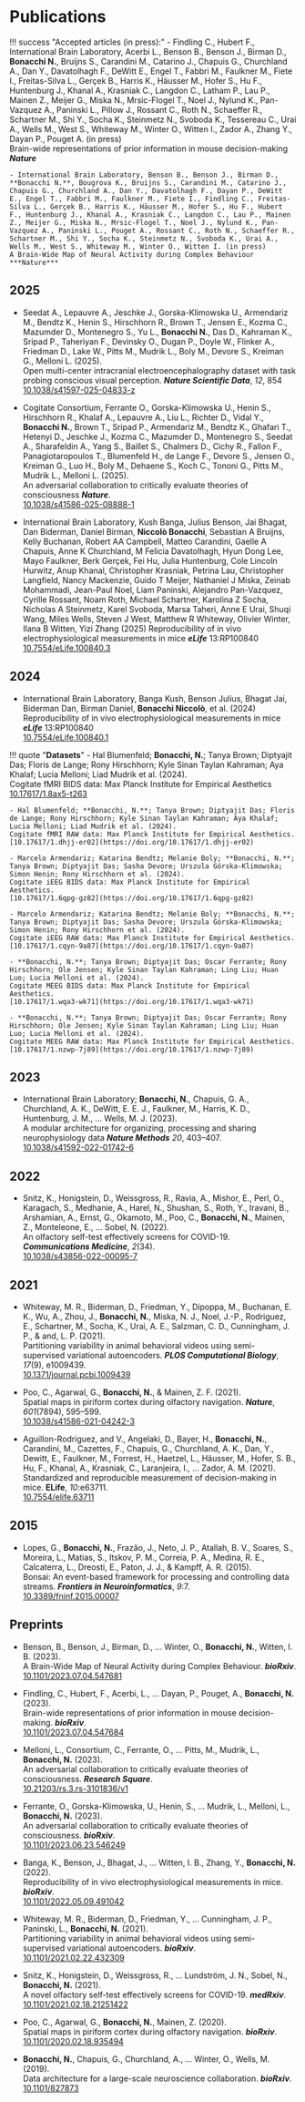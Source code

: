 # Publications

!!! success "Accepted articles (in press):"
    - Findling C., Hubert F., International Brain Laboratory, Acerbi L., Benson B., Benson J., Birman D., **Bonacchi N.**, Bruijns S., Carandini M., Catarino J., Chapuis G., Churchland A., Dan Y., Davatolhagh F., DeWitt E., Engel T., Fabbri M., Faulkner M., Fiete I., Freitas-Silva L., Gerçek B., Harris K., Häusser M., Hofer S., Hu F., Huntenburg J., Khanal A., Krasniak C., Langdon C., Latham P., Lau P., Mainen Z., Meijer G., Miska N., Mrsic-Flogel T., Noel J., Nylund K., Pan-Vazquez A., Paninski L., Pillow J., Rossant C., Roth N., Schaeffer R., Schartner M., Shi Y., Socha K., Steinmetz N., Svoboda K., Tessereau C., Urai A., Wells M., West S., Whiteway M., Winter O., Witten I., Zador A., Zhang Y., Dayan P., Pouget A. (in press)  
    Brain-wide representations of prior information in mouse decision-making ***Nature***

    - International Brain Laboratory, Benson B., Benson J., Birman D., **Bonacchi N.**, Bougrova K., Bruijns S., Carandini M., Catarino J., Chapuis G., Churchland A., Dan Y., Davatolhagh F., Dayan P., DeWitt E., Engel T., Fabbri M., Faulkner M., Fiete I., Findling C., Freitas-Silva L., Gerçek B., Harris K., Häusser M., Hofer S., Hu F., Hubert F., Huntenburg J., Khanal A., Krasniak C., Langdon C., Lau P., Mainen Z., Meijer G., Miska N., Mrsic-Flogel T., Noel J., Nylund K., Pan-Vazquez A., Paninski L., Pouget A., Rossant C., Roth N., Schaeffer R., Schartner M., Shi Y., Socha K., Steinmetz N., Svoboda K., Urai A., Wells M., West S., Whiteway M., Winter O., Witten I. (in press)  
    A Brain-Wide Map of Neural Activity during Complex Behaviour ***Nature***

## 2025

- Seedat A., Lepauvre A., Jeschke J., Gorska-Klimowska U., Armendariz M., Bendtz K., Henin S., Hirschhorn R., Brown T., Jensen E., Kozma C., Mazumder D., Montenegro S., Yu L., **Bonacchi N.**, Das D., Kahraman K., Sripad P., Taheriyan F., Devinsky O., Dugan P., Doyle W., Flinker A., Friedman D., Lake W., Pitts M., Mudrik L., Boly M., Devore S., Kreiman G., Melloni L. (2025).  
Open multi-center intracranial electroencephalography dataset with task probing conscious visual perception. ***Nature Scientific Data***, *12*, 854
[10.1038/s41597-025-04833-z](https://doi.org/10.1038/s41597-025-04833-z)

- Cogitate Consortium, Ferrante O., Gorska-Klimowska U., Henin S., Hirschhorn R., Khalaf A., Lepauvre A., Liu L., Richter D., Vidal Y., **Bonacchi N.**, Brown T., Sripad P., Armendariz M., Bendtz K., Ghafari T., Hetenyi D., Jeschke J., Kozma C., Mazumder D., Montenegro S., Seedat A., Sharafeldin A., Yang S., Baillet S., Chalmers D., Cichy R., Fallon F., Panagiotaropoulos T., Blumenfeld H., de Lange F., Devore S., Jensen O., Kreiman G., Luo H., Boly M., Dehaene S., Koch C., Tononi G., Pitts M., Mudrik L., Melloni L. (2025).  
An adversarial collaboration to critically evaluate theories of consciousness ***Nature***.  
[10.1038/s41586-025-08888-1](https://doi.org/10.1038/s41586-025-08888-1)

- International Brain Laboratory, Kush Banga, Julius Benson, Jai Bhagat, Dan Biderman, Daniel Birman, **Niccolò Bonacchi**, Sebastian A Bruijns, Kelly Buchanan, Robert AA Campbell, Matteo Carandini, Gaelle A Chapuis, Anne K Churchland, M Felicia Davatolhagh, Hyun Dong Lee, Mayo Faulkner, Berk Gerçek, Fei Hu, Julia Huntenburg, Cole Lincoln Hurwitz, Anup Khanal, Christopher Krasniak, Petrina Lau, Christopher Langfield, Nancy Mackenzie, Guido T Meijer, Nathaniel J Miska, Zeinab Mohammadi, Jean-Paul Noel, Liam Paninski, Alejandro Pan-Vazquez, Cyrille Rossant, Noam Roth, Michael Schartner, Karolina Z Socha, Nicholas A Steinmetz, Karel Svoboda, Marsa Taheri, Anne E Urai, Shuqi Wang, Miles Wells, Steven J West, Matthew R Whiteway, Olivier Winter, Ilana B Witten, Yizi Zhang (2025) Reproducibility of in vivo electrophysiological measurements in mice ***eLife*** 13:RP100840  
[10.7554/eLife.100840.3](https://doi.org/10.7554/eLife.100840.3)

## 2024

- International Brain Laboratory, Banga Kush, Benson Julius, Bhagat Jai, Biderman Dan, Birman Daniel, **Bonacchi Niccolò**, et al. (2024)  
Reproducibility of in vivo electrophysiological measurements in mice ***eLife*** 13:RP100840  
[10.7554/eLife.100840.1](https://doi.org/10.7554/eLife.100840.1)

!!! quote "**Datasets**"
    - Hal Blumenfeld; **Bonacchi, N.**; Tanya Brown; Diptyajit Das; Floris de Lange; Rony Hirschhorn; Kyle Sinan Taylan Kahraman; Aya Khalaf; Lucia Melloni; Liad Mudrik et al. (2024).  
    Cogitate fMRI BIDS data: Max Planck Institute for Empirical Aesthetics  
    [10.17617/1.8ax5-t263](https://doi.org/10.17617/1.8ax5-t263)

    - Hal Blumenfeld; **Bonacchi, N.**; Tanya Brown; Diptyajit Das; Floris de Lange; Rony Hirschhorn; Kyle Sinan Taylan Kahraman; Aya Khalaf; Lucia Melloni; Liad Mudrik et al. (2024).  
    Cogitate fMRI RAW data: Max Planck Institute for Empirical Aesthetics.  
    [10.17617/1.dhjj-er02](https://doi.org/10.17617/1.dhjj-er02)

    - Marcelo Armendariz; Katarina Bendtz; Melanie Boly; **Bonacchi, N.**; Tanya Brown; Diptyajit Das; Sasha Devore; Urszula Górska-Klimowska; Simon Henin; Rony Hirschhorn et al. (2024).  
    Cogitate iEEG BIDS data: Max Planck Institute for Empirical Aesthetics.  
    [10.17617/1.6qpg-gz82](https://doi.org/10.17617/1.6qpg-gz82)

    - Marcelo Armendariz; Katarina Bendtz; Melanie Boly; **Bonacchi, N.**; Tanya Brown; Diptyajit Das; Sasha Devore; Urszula Górska-Klimowska; Simon Henin; Rony Hirschhorn et al. (2024).  
    Cogitate iEEG RAW data: Max Planck Institute for Empirical Aesthetics.  
    [10.17617/1.cqyn-9a87](https://doi.org/10.17617/1.cqyn-9a87)

    - **Bonacchi, N.**; Tanya Brown; Diptyajit Das; Oscar Ferrante; Rony Hirschhorn; Ole Jensen; Kyle Sinan Taylan Kahraman; Ling Liu; Huan Luo; Lucia Melloni et al. (2024).  
    Cogitate MEEG BIDS data: Max Planck Institute for Empirical Aesthetics.  
    [10.17617/1.wqa3-wk71](https://doi.org/10.17617/1.wqa3-wk71)

    - **Bonacchi, N.**; Tanya Brown; Diptyajit Das; Oscar Ferrante; Rony Hirschhorn; Ole Jensen; Kyle Sinan Taylan Kahraman; Ling Liu; Huan Luo; Lucia Melloni et al. (2024).  
    Cogitate MEEG RAW data: Max Planck Institute for Empirical Aesthetics.  
    [10.17617/1.nzwp-7j89](https://doi.org/10.17617/1.nzwp-7j89)

## 2023

- International Brain Laboratory; **Bonacchi, N.**, Chapuis, G. A., Churchland, A. K., DeWitt, E. E. J., Faulkner, M., Harris, K. D., Huntenburg, J. M., ... Wells, M. J. (2023).  
A modular architecture for organizing, processing and sharing neurophysiology data ***Nature Methods*** *20*, 403–407.  
[10.1038/s41592-022-01742-6](https://doi.org/10.1038/s41592-022-01742-6)

## 2022

- Snitz, K., Honigstein, D., Weissgross, R., Ravia, A., Mishor, E., Perl, O., Karagach, S., Medhanie, A., Harel, N., Shushan, S., Roth, Y., Iravani, B., Arshamian, A., Ernst, G., Okamoto, M., Poo, C., **Bonacchi, N.**, Mainen, Z., Monteleone, E., … Sobel, N. (2022).  
An olfactory self-test effectively screens for COVID-19. ***Communications Medicine***, *2*(34).  
[10.1038/s43856-022-00095-7](https://doi.org/10.1038/s43856-022-00095-7)

## 2021

- Whiteway, M. R., Biderman, D., Friedman, Y., Dipoppa, M., Buchanan, E. K., Wu, A., Zhou, J., **Bonacchi, N.**, Miska, N. J., Noel, J.-P., Rodriguez, E., Schartner, M., Socha, K., Urai, A. E., Salzman, C. D., Cunningham, J. P., & and, L. P. (2021).  
Partitioning variability in animal behavioral videos using semi-supervised variational autoencoders. ***PLOS Computational Biology***, *17*(9), e1009439.  
[10.1371/journal.pcbi.1009439](https://doi.org/10.1371/journal.pcbi.1009439)

- Poo, C., Agarwal, G., **Bonacchi, N.**, & Mainen, Z. F. (2021).  
Spatial maps in piriform cortex during olfactory navigation. ***Nature***, *601*(7894), 595–599.  
[10.1038/s41586-021-04242-3](https://doi.org/10.1038/s41586-021-04242-3)

- Aguillon-Rodriguez, and V., Angelaki, D., Bayer, H., **Bonacchi, N.**, Carandini, M., Cazettes, F., Chapuis, G., Churchland, A. K., Dan, Y., Dewitt, E., Faulkner, M., Forrest, H., Haetzel, L., Häusser, M., Hofer, S. B., Hu, F., Khanal, A., Krasniak, C., Laranjeira, I., … Zador, A. M. (2021).  
Standardized and reproducible measurement of decision-making in mice. **ELife**, *10*:e63711.  
[10.7554/elife.63711](https://doi.org/10.7554/elife.63711)

## 2015

- Lopes, G., **Bonacchi, N.**, Frazão, J., Neto, J. P., Atallah, B. V., Soares, S., Moreira, L., Matias, S., Itskov, P. M., Correia, P. A., Medina, R. E., Calcaterra, L., Dreosti, E., Paton, J. J., & Kampff, A. R. (2015).  
Bonsai: An event-based framework for processing and controlling data streams. ***Frontiers in Neuroinformatics***, *9*:7.  
[10.3389/fninf.2015.00007](https://doi.org/10.3389/fninf.2015.00007)

## Preprints

- Benson, B., Benson, J., Birman, D., … Winter, O., **Bonacchi, N.**, Witten, I. B. (2023).  
A Brain-Wide Map of Neural Activity during Complex Behaviour. ***bioRxiv***.  
[10.1101/2023.07.04.547681](https://doi.org/10.1101/2023.07.04.547681)  

- Findling, C., Hubert, F., Acerbi, L., … Dayan, P., Pouget, A., **Bonacchi, N.** (2023).  
Brain-wide representations of prior information in mouse decision-making. ***bioRxiv***.  
[10.1101/2023.07.04.547684](https://doi.org/10.1101/2023.07.04.547684)  

- Melloni, L., Consortium, C., Ferrante, O., … Pitts, M., Mudrik, L., **Bonacchi, N.** (2023).  
An adversarial collaboration to critically evaluate theories of consciousness. ***Research Square***.  
[10.21203/rs.3.rs-3101836/v1](https://doi.org/10.21203/rs.3.rs-3101836/v1)  

- Ferrante, O., Gorska-Klimowska, U., Henin, S., … Mudrik, L., Melloni, L., **Bonacchi, N.** (2023).  
An adversarial collaboration to critically evaluate theories of consciousness. ***bioRxiv***.  
[10.1101/2023.06.23.546249](https://doi.org/10.1101/2023.06.23.546249)  

- Banga, K., Benson, J., Bhagat, J., … Witten, I. B., Zhang, Y., **Bonacchi, N.** (2022).  
Reproducibility of in vivo electrophysiological measurements in mice. ***bioRxiv***.  
[10.1101/2022.05.09.491042](https://doi.org/10.1101/2022.05.09.491042)  

- Whiteway, M. R., Biderman, D., Friedman, Y., … Cunningham, J. P., Paninski, L., **Bonacchi, N.** (2021).  
Partitioning variability in animal behavioral videos using semi-supervised variational autoencoders. ***bioRxiv***.  
[10.1101/2021.02.22.432309](https://doi.org/10.1101/2021.02.22.432309)  

- Snitz, K., Honigstein, D., Weissgross, R., … Lundström, J. N., Sobel, N., **Bonacchi, N.** (2021).  
A novel olfactory self-test effectively screens for COVID-19. ***medRxiv***.  
[10.1101/2021.02.18.21251422](https://doi.org/10.1101/2021.02.18.21251422)  

- Poo, C., Agarwal, G., **Bonacchi, N.**, Mainen, Z. (2020).  
Spatial maps in piriform cortex during olfactory navigation. ***bioRxiv***.  
[10.1101/2020.02.18.935494](https://doi.org/10.1101/2020.02.18.935494)  

- **Bonacchi, N.**, Chapuis, G., Churchland, A., … Winter, O., Wells, M. (2019).  
Data architecture for a large-scale neuroscience collaboration. ***bioRxiv***.  
[10.1101/827873](https://doi.org/10.1101/827873)
